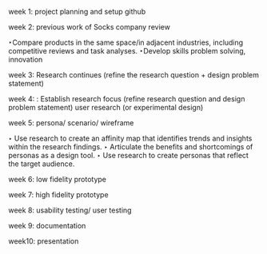 week 1: project planning and setup github

week 2: previous work of Socks company review

‣Compare products in the same space/in adjacent industries,
including competitive reviews and task analyses.
‣Develop skills problem solving, innovation

week 3:  Research continues (refine the research question + design problem statement)


week 4: : Establish research focus (refine research question and design problem statement)
user research (or experimental design)

week 5: persona/ scenario/ wireframe

‣ Use research to create an affinity map that identifies trends and
insights within the research findings.
‣ Articulate the benefits and shortcomings of personas as a design tool.
‣ Use research to create personas that reflect the target audience.

week 6: low fidelity prototype

week 7: high fidelity prototype

week 8: usability testing/ user testing

week 9: documentation

week10: presentation
